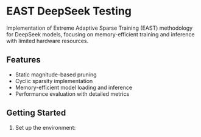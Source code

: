# EAST DeepSeek Testing

Implementation of Extreme Adaptive Sparse Training (EAST) methodology for DeepSeek models, focusing on memory-efficient training and inference with limited hardware resources.

## Features

- Static magnitude-based pruning
- Cyclic sparsity implementation
- Memory-efficient model loading and inference
- Performance evaluation with detailed metrics

## Getting Started

1. Set up the environment:
